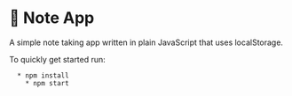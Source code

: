 # :notebook: Note App 
A simple note taking app written in plain JavaScript that uses localStorage.

To quickly get started run:
```
  * npm install
    * npm start
